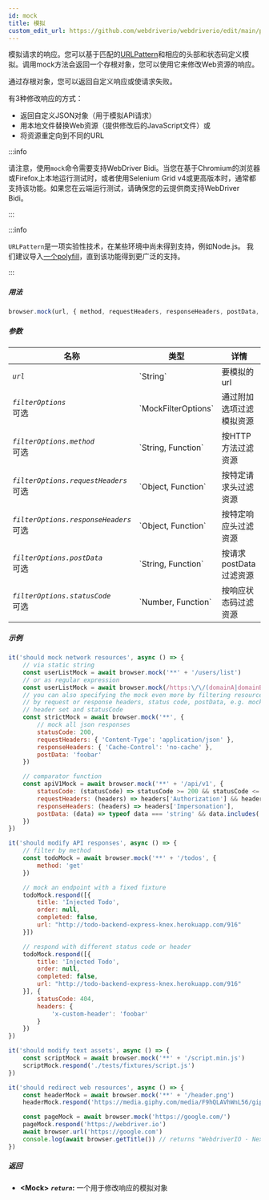 ```yaml
---
id: mock
title: 模拟
custom_edit_url: https://github.com/webdriverio/webdriverio/edit/main/packages/webdriverio/src/commands/browser/mock.ts
---
```


模拟请求的响应。您可以基于匹配的[URLPattern](https://developer.mozilla.org/en-US/docs/Web/API/URLPattern)和相应的头部和状态码定义模拟。调用mock方法会返回一个存根对象，您可以使用它来修改Web资源的响应。

通过存根对象，您可以返回自定义响应或使请求失败。

有3种修改响应的方式：
- 返回自定义JSON对象（用于模拟API请求）
- 用本地文件替换Web资源（提供修改后的JavaScript文件）或
- 将资源重定向到不同的URL

:::info

请注意，使用`mock`命令需要支持WebDriver Bidi。当您在基于Chromium的浏览器或Firefox上本地运行测试时，或者使用Selenium Grid v4或更高版本时，通常都支持该功能。如果您在云端运行测试，请确保您的云提供商支持WebDriver Bidi。

:::

:::info

`URLPattern`是一项实验性技术，在某些环境中尚未得到支持，例如Node.js。
我们建议导入[一个polyfill](https://www.npmjs.com/package/urlpattern-polyfill)，直到该功能得到更广泛的支持。

:::

##### 用法

```js
browser.mock(url, { method, requestHeaders, responseHeaders, postData, statusCode })
```

##### 参数

<table>
  <thead>
    <tr>
      <th>名称</th><th>类型</th><th>详情</th>
    </tr>
  </thead>
  <tbody>
    <tr>
      <td><code><var>url</var></code></td>
      <td>`String`</td>
      <td>要模拟的url</td>
    </tr>
    <tr>
      <td><code><var>filterOptions</var></code><br /><span className="label labelWarning">可选</span></td>
      <td>`MockFilterOptions`</td>
      <td>通过附加选项过滤模拟资源</td>
    </tr>
    <tr>
      <td><code><var>filterOptions.method</var></code><br /><span className="label labelWarning">可选</span></td>
      <td>`String, Function`</td>
      <td>按HTTP方法过滤资源</td>
    </tr>
    <tr>
      <td><code><var>filterOptions.requestHeaders</var></code><br /><span className="label labelWarning">可选</span></td>
      <td>`Object, Function`</td>
      <td>按特定请求头过滤资源</td>
    </tr>
    <tr>
      <td><code><var>filterOptions.responseHeaders</var></code><br /><span className="label labelWarning">可选</span></td>
      <td>`Object, Function`</td>
      <td>按特定响应头过滤资源</td>
    </tr>
    <tr>
      <td><code><var>filterOptions.postData</var></code><br /><span className="label labelWarning">可选</span></td>
      <td>`String, Function`</td>
      <td>按请求postData过滤资源</td>
    </tr>
    <tr>
      <td><code><var>filterOptions.statusCode</var></code><br /><span className="label labelWarning">可选</span></td>
      <td>`Number, Function`</td>
      <td>按响应状态码过滤资源</td>
    </tr>
  </tbody>
</table>

##### 示例

```js title="mock.js"
it('should mock network resources', async () => {
    // via static string
    const userListMock = await browser.mock('**' + '/users/list')
    // or as regular expression
    const userListMock = await browser.mock(/https:\/\/(domainA|domainB)\.com\/.+/)
    // you can also specifying the mock even more by filtering resources
    // by request or response headers, status code, postData, e.g. mock only responses with specific
    // header set and statusCode
    const strictMock = await browser.mock('**', {
        // mock all json responses
        statusCode: 200,
        requestHeaders: { 'Content-Type': 'application/json' },
        responseHeaders: { 'Cache-Control': 'no-cache' },
        postData: 'foobar'
    })

    // comparator function
    const apiV1Mock = await browser.mock('**' + '/api/v1', {
        statusCode: (statusCode) => statusCode >= 200 && statusCode <= 203,
        requestHeaders: (headers) => headers['Authorization'] && headers['Authorization'].startsWith('Bearer '),
        responseHeaders: (headers) => headers['Impersonation'],
        postData: (data) => typeof data === 'string' && data.includes('foo')
    })
})

it('should modify API responses', async () => {
    // filter by method
    const todoMock = await browser.mock('**' + '/todos', {
        method: 'get'
    })

    // mock an endpoint with a fixed fixture
    todoMock.respond([{
        title: 'Injected Todo',
        order: null,
        completed: false,
        url: "http://todo-backend-express-knex.herokuapp.com/916"
    }])

    // respond with different status code or header
    todoMock.respond([{
        title: 'Injected Todo',
        order: null,
        completed: false,
        url: "http://todo-backend-express-knex.herokuapp.com/916"
    }], {
        statusCode: 404,
        headers: {
            'x-custom-header': 'foobar'
        }
    })
})

it('should modify text assets', async () => {
    const scriptMock = await browser.mock('**' + '/script.min.js')
    scriptMock.respond('./tests/fixtures/script.js')
})

it('should redirect web resources', async () => {
    const headerMock = await browser.mock('**' + '/header.png')
    headerMock.respond('https://media.giphy.com/media/F9hQLAVhWnL56/giphy.gif')

    const pageMock = await browser.mock('https://google.com/')
    pageMock.respond('https://webdriver.io')
    await browser.url('https://google.com')
    console.log(await browser.getTitle()) // returns "WebdriverIO · Next-gen browser and mobile automation test framework for Node.js"
})
```

##### 返回

- **&lt;Mock&gt;**
            **<code><var>return</var></code>:**                                                一个用于修改响应的模拟对象